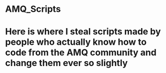 # AMQ_Scripts

# Here is where I steal scripts made by people who actually know how to code from the AMQ community and change them ever so slightly
